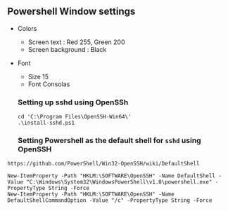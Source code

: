 ## Powershell Window settings
- Colors
  - Screen text : Red 255, Green 200
  - Screen background : Black
- Font 
  - Size 15
  - Font Consolas
  
  
  ### Setting up sshd using OpenSSh
  ```
  cd 'C:\Program Files\OpenSSH-Win64\'
  .\install-sshd.ps1
  ```
  
  ### Setting Powershell as the default shell for `sshd` using OpenSSH
 ```
 https://github.com/PowerShell/Win32-OpenSSH/wiki/DefaultShell

 New-ItemProperty -Path "HKLM:\SOFTWARE\OpenSSH" -Name DefaultShell -Value "C:\Windows\System32\WindowsPowerShell\v1.0\powershell.exe" -PropertyType String -Force
 New-ItemProperty -Path "HKLM:\SOFTWARE\OpenSSH" -Name DefaultShellCommandOption -Value "/c" -PropertyType String -Force
 ``` 
  
